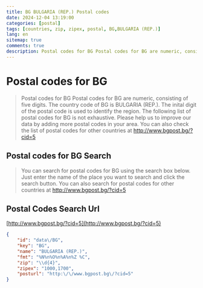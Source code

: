 ```yaml
---
title: BG BULGARIA (REP.) Postal codes 
date: 2024-12-04 13:19:00
categories: [postal]
tags: [countries, zip, zipex, postal, BG,BULGARIA (REP.)]
lang: en
sitemap: true
comments: true
description: Postal codes for BG Postal codes for BG are numeric, consisting of five digits. The country code of BG is BULGARIA (REP.). The inital digit of the postal code is used to identify the region. The following list of postal codes for BG is not exhaustive. Please help us to improve our data by adding more postal codes in your area. You can also check the list of postal codes for other countries at http://www.bgpost.bg/?cid=5
---
```


# Postal codes for BG
> Postal codes for BG Postal codes for BG are numeric, consisting of five digits. The country code of BG is BULGARIA (REP.). The inital digit of the postal code is used to identify the region. The following list of postal codes for BG is not exhaustive. Please help us to improve our data by adding more postal codes in your area. You can also check the list of postal codes for other countries at http://www.bgpost.bg/?cid=5

## Postal codes for BG Search 
> You can search for postal codes for BG using the search box below. Just enter the name of the place you want to search and click the search button. You can also search for postal codes for other countries at http://www.bgpost.bg/?cid=5

## Postal Codes Search Url

[http://www.bgpost.bg/?cid=5](http://www.bgpost.bg/?cid=5)
```json
{
    "id": "data\/BG",
    "key": "BG",
    "name": "BULGARIA (REP.)",
    "fmt": "%N%n%O%n%A%n%Z %C",
    "zip": "\\d{4}",
    "zipex": "1000,1700",
    "posturl": "http:\/\/www.bgpost.bg\/?cid=5"
}
```
